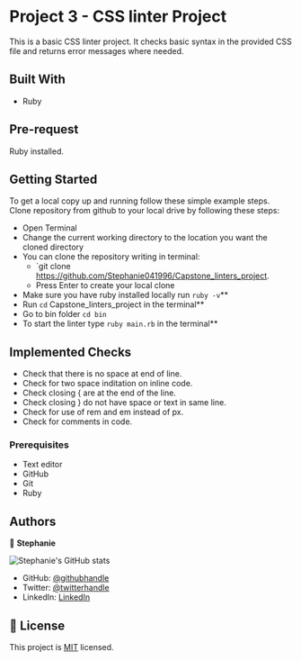 
# Project 3 - CSS linter Project
This is a basic CSS linter project. It checks basic syntax in the provided CSS file and returns error messages where needed.




## Built With
- Ruby

## Pre-request

Ruby installed.


## Getting Started
To get a local copy up and running follow these simple example steps.
Clone repository from github to your local drive by following these steps:
- Open Terminal
- Change the current working directory to the location you want the cloned directory
- You can clone the repository writing in terminal:
  - `git clone  https://github.com/Stephanie041996/Capstone_linters_project.
  - Press Enter to create your local clone
- Make sure you have ruby installed locally run `ruby -v`**
- Run `cd` Capstone_linters_project in the terminal**
- Go to bin folder `cd bin` 
- To start the linter type ```ruby main.rb``` in the terminal**

## Implemented Checks

  - Check that there is no space at end of line.
  - Check for two space inditation on inline code.
  - Check closing { are at the end of the line.
  - Check closing } do not have space or text in same line.
  - Check for use of rem and em instead of px.
  - Check for comments in code.

### Prerequisites
- Text editor
- GitHub
- Git
- Ruby

## Authors

👤 **Stephanie**

![Stephanie's GitHub stats](https://github-readme-stats.vercel.app/api?username=Stephanie041996&count_private=true&theme=dark&show_icons=true)

- GitHub: [@githubhandle](https://github.com/tanzila-abedin)
- Twitter: [@twitterhandle](https://twitter.com/TanzilaAbedin)
- LinkedIn: [LinkedIn](https://www.linkedin.com/in/tanzila-abedin-331440b2/)

## 📝 License

This project is [MIT](LICENSE) licensed.
